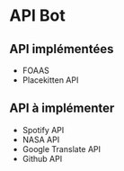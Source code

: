 # API Bot
## API implémentées
- FOAAS
- Placekitten API
## API à implémenter
- Spotify API
- NASA API
- Google Translate API
- Github API